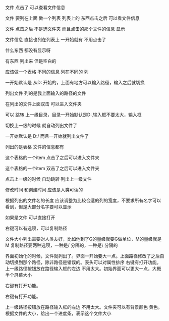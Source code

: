 文件 点击了 可以查看文件信息


文件 要列在上面 做一个列表 列表上的 东西点击之后 可以看文件信息

文件 点击之后 不是选文件夹 而且点击的那个文件的信息 显示

文件信息 直接也列在列表上  一开始就有  不用点击了

什么东西 都没有显示呀

有东西 列出来 但是空白的 

应该做一个表格 不同的信息 列在不同的 列

一开始默认是 从D: 开始的，上面有地方可以输入路径，输入之后就切换

列出文件 列的是我上面输入的路径的文件

在列出的文件上面双击 可以进入文件夹

可以 跳转 上一级目录，目录一开始默认是D:,输入框不要太大，输入框

切换上一级的时候 就自动列出文件了

一开始默认是 D:/  而且一开始就列出文件了

列出的是表格 文件的信息都有

这个表格的一个item 点击了之后可以进入文件夹

这个表格的一个item 双击了之后可以进入文件夹

点击上一级的时候 自动跳转 列出上一级文件

修改时间 和创建时间 应该是人类可读的

根据列出的文件名的长度 应该调整为比较合适的列的宽度，不要求所有名字可以看到，但是大部分名字要可以显示

如果是文件 可以直接打开

右键可以有选项，可以复制路径

文件大小列出需要对人类友好，比如他到了G的量级就要G做单位，M的量级就是M
复制路径要两种选项，一种是/ 分隔的，一种是\ 分隔的

界面初始化的时候，文件就列出了。界面一开始要大一点。上面路径修改了之后自动切换到那个路径，除非路径是错误的。表头可以对属性排序
右键有打开功能。上一级路径按钮放在路径输入框的左边 不用太大。初始界面可以更大一点，大概半个屏幕大小


右键有打开功能。

右键有打开功能。


上一级路径按钮放在路径输入框的左边 不用太大。文件夹可以有背景颜色 黄色。根据文件的大小，给出一个进度条，表示这个文件大小